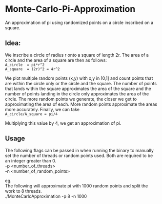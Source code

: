 # Monte-Carlo-Pi-Approximation
An approximation of pi using randomized points on a circle inscribed on a square.

## Idea:
We inscribe a circle of radius r onto a square of length 2r. The area of a circle and the area of a square are then as follows:<br>
`A_circle  = pi*r^2`<br>
`A_square  = (2r)^2 = 4r^2`<br>

We plot multiple random points (x,y) with x,y in [0,1] and count points that are within the circle only or the circle and the square. The number of points that lands within the square approximates the area of the square and the number of points landing in the circle only approximates the area of the circle. The more random points we generate, the closer we get to approximating the area of each. More random points approximate the areas more accurately. Finally, we can take<br>
`A_circle/A_square = pi/4`

Multiplying this value by 4, we get an approximation of pi.

## Usage
The following flags can be passed in when running the binary to manually set the number of threads or random points used. Both are required to be an integer greater than 0.<br>
-p <number_of_threads><br>
-n <number_of_random_points>

eg. <br>
The following will approximate pi with 1000 random points and split the work to 8 threads.<br>
./MonteCarloApproximation -p 8 -n 1000
